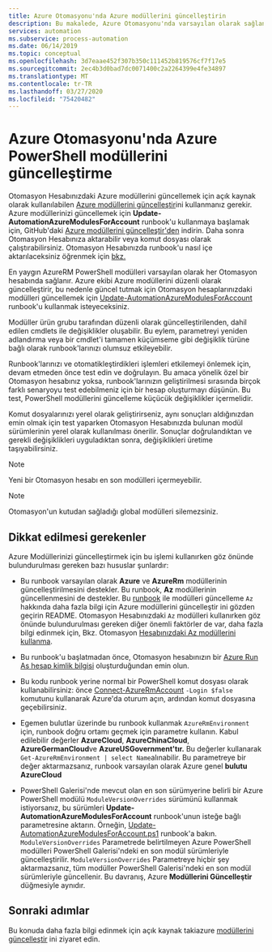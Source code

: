 ```yaml
---
title: Azure Otomasyonu'nda Azure modüllerini güncelleştirin
description: Bu makalede, Azure Otomasyonu'nda varsayılan olarak sağlanan ortak Azure PowerShell modüllerini nasıl güncelleştirebileceğiniz açıklanmaktadır.
services: automation
ms.subservice: process-automation
ms.date: 06/14/2019
ms.topic: conceptual
ms.openlocfilehash: 3d7eaae452f307b350c111452b819576cf7f17e5
ms.sourcegitcommit: 2ec4b3d0bad7dc0071400c2a2264399e4fe34897
ms.translationtype: MT
ms.contentlocale: tr-TR
ms.lasthandoff: 03/27/2020
ms.locfileid: "75420482"
---
```

# <a name="how-to-update-azure-powershell-modules-in-azure-automation"></a>Azure Otomasyonu'nda Azure PowerShell modüllerini güncelleştirme

Otomasyon Hesabınızdaki Azure modüllerini güncellemek için açık kaynak olarak kullanılabilen [Azure modüllerini güncelleştir](https://github.com/Microsoft/AzureAutomation-Account-Modules-Update)ini kullanmanız gerekir. Azure modüllerinizi güncellemek için **Update-AutomationAzureModulesForAccount** runbook'u kullanmaya başlamak için, GitHub'daki [Azure modüllerini güncelleştir'den](https://github.com/Microsoft/AzureAutomation-Account-Modules-Update) indirin. Daha sonra Otomasyon Hesabınıza aktarabilir veya komut dosyası olarak çalıştırabilirsiniz. Otomasyon Hesabınızda runbook'u nasıl içe aktarılaceksiniz öğrenmek için [bkz.](manage-runbooks.md#import-a-runbook)

En yaygın AzureRM PowerShell modülleri varsayılan olarak her Otomasyon hesabında sağlanır. Azure ekibi Azure modüllerini düzenli olarak güncelleştirir, bu nedenle güncel tutmak için Otomasyon hesaplarınızdaki modülleri güncellemek için [Update-AutomationAzureModulesForAccount](https://github.com/Microsoft/AzureAutomation-Account-Modules-Update) runbook'u kullanmak isteyeceksiniz.

Modüller ürün grubu tarafından düzenli olarak güncelleştirilenden, dahil edilen cmdlets ile değişiklikler oluşabilir. Bu eylem, parametreyi yeniden adlandırma veya bir cmdlet'i tamamen küçümseme gibi değişiklik türüne bağlı olarak runbook'larınızı olumsuz etkileyebilir.

Runbook'larınızı ve otomatikleştirdikleri işlemleri etkilemeyi önlemek için, devam etmeden önce test edin ve doğrulayın. Bu amaca yönelik özel bir Otomasyon hesabınız yoksa, runbook'larınızın geliştirilmesi sırasında birçok farklı senaryoyu test edebilmeniz için bir hesap oluşturmayı düşünün. Bu test, PowerShell modüllerini güncelleme küçücük değişiklikler içermelidir.

Komut dosyalarınızı yerel olarak geliştirirseniz, aynı sonuçları aldığınızdan emin olmak için test yaparken Otomasyon Hesabınızda bulunan modül sürümlerinin yerel olarak kullanılması önerilir. Sonuçlar doğrulandıktan ve gerekli değişiklikleri uyguladıktan sonra, değişiklikleri üretime taşıyabilirsiniz.

> [!NOTE]
> Yeni bir Otomasyon hesabı en son modülleri içermeyebilir.

> [!NOTE]
> Otomasyon'un kutudan sağladığı global modülleri silemezsiniz.

## <a name="considerations"></a>Dikkat edilmesi gerekenler

Azure Modüllerinizi güncelleştirmek için bu işlemi kullanırken göz önünde bulundurulması gereken bazı hususlar şunlardır:

* Bu runbook varsayılan olarak **Azure** ve **AzureRm** modüllerinin güncelleştirilmesini destekler. Bu runbook, **Az** modüllerinin güncellenmesini de destekler. Bu [runbook](https://github.com/microsoft/AzureAutomation-Account-Modules-Update/blob/master/README.md) ile modülleri güncelleme `Az` hakkında daha fazla bilgi için Azure modüllerini güncelleştir ini gözden geçirin README. Otomasyon Hesabınızdaki `Az` modülleri kullanırken göz önünde bulundurulması gereken diğer önemli faktörler de var, daha fazla bilgi edinmek için, Bkz. Otomasyon [Hesabınızdaki Az modüllerini kullanma](az-modules.md).

* Bu runbook'u başlatmadan önce, Otomasyon hesabınızın bir [Azure Run As hesap kimlik bilgisi](manage-runas-account.md) oluşturduğundan emin olun.

* Bu kodu runbook yerine normal bir PowerShell komut dosyası olarak kullanabilirsiniz: önce [Connect-AzureRmAccount](/powershell/module/azurerm.profile/connect-azurermaccount) `-Login $false` komutunu kullanarak Azure'da oturum açın, ardından komut dosyasına geçebilirsiniz.

* Egemen bulutlar üzerinde bu runbook kullanmak `AzureRmEnvironment` için, runbook doğru ortamı geçmek için parametre kullanın.  Kabul edilebilir değerler **AzureCloud**, **AzureChinaCloud**, **AzureGermanCloud**ve **AzureUSGovernment'tır.** Bu değerler kullanarak `Get-AzureRmEnvironment | select Name`alınabilir. Bu parametreye bir değer aktarmazsanız, runbook varsayılan olarak Azure genel **bulutu AzureCloud**

* PowerShell Galerisi'nde mevcut olan en son sürümyerine belirli bir Azure PowerShell modülü `ModuleVersionOverrides` sürümünü kullanmak istiyorsanız, bu sürümleri **Update-AutomationAzureModulesForAccount** runbook'unun isteğe bağlı parametresine aktarın. Örneğin, [Update-AutomationAzureModulesForAccount.ps1](https://github.com/Microsoft/AzureAutomation-Account-Modules-Update/blob/master/Update-AutomationAzureModulesForAccount.ps1
) runbook'a bakın. `ModuleVersionOverrides` Parametrede belirtilmeyen Azure PowerShell modülleri PowerShell Galerisi'ndeki en son modül sürümleriyle güncelleştirilir. `ModuleVersionOverrides` Parametreye hiçbir şey aktarmazsanız, tüm modüller PowerShell Galerisi'ndeki en son modül sürümleriyle güncellenir. Bu davranış, Azure **Modüllerini Güncelleştir** düğmesiyle aynıdır.

## <a name="next-steps"></a>Sonraki adımlar

Bu konuda daha fazla bilgi edinmek için açık kaynak takiazure [modüllerini güncelleştir](https://github.com/Microsoft/AzureAutomation-Account-Modules-Update) ini ziyaret edin.
